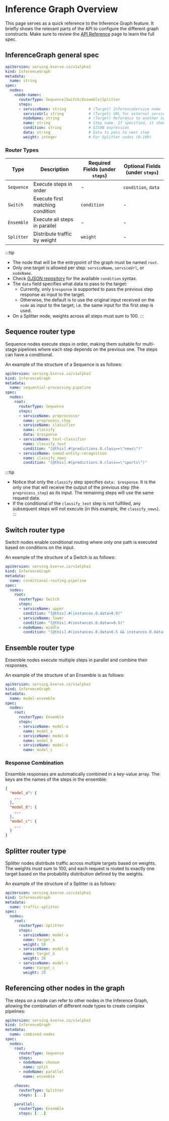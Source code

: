 # Inference Graph Overview

This page serves as a quick reference to the Inference Graph feature. It briefly shows the relevant parts of the API to configure the different graph constructs. Make sure to review the [API Reference](../../reference/crd-api.mdx##inferencegraph) page to learn the full spec.

## InferenceGraph general spec

```yaml
apiVersion: serving.kserve.io/v1alpha1
kind: InferenceGraph
metadata:
  name: string
spec:
  nodes:
    <node-name>:
      routerType: Sequence|Switch|Ensemble|Splitter
      steps:
      - serviceName: string          # (Target) InferenceService name
        serviceUrl: string           # (Target) URL for external services
        nodeName: string             # (Target) Reference to another node in this Inference Graph
        name: string                 # Step name. If specified, it should be unique within the node
        condition: string            # GJSON expression
        data: string                 # Data to pass to next step
        weight: integer              # For Splitter nodes (0-100)
```

### Router Types

| Type       | Description                      | Required Fields (under `steps`) | Optional Fields (under `steps`) |
|------------|----------------------------------|---------------------------------|---------------------------------|
| `Sequence` | Execute steps in order           | -                               | `condition`, `data`             |
| `Switch`   | Execute first matching condition | `condition`                     | -                               |
| `Ensemble` | Execute all steps in parallel    | -                               | -                               |
| `Splitter` | Distribute traffic by weight     | `weight`                        | -                               |

:::tip
- The node that will be the entrypoint of the graph must be named `root`.
- Only one target is allowed per step: `serviceName`, `serviceUrl`, or `nodeName`.
- Check [GJSON repository](https://github.com/tidwall/gjson) for the available `condition` syntax.
- The `data` field specifies what data to pass to the target:
    - Currently, only `$response` is supported to pass the previous step response as input to the target.
    - Otherwise, the default is to use the original input received on the `node` as input to the target; i.e. the same input for the first step is used.
- On a Splitter node, weights across all steps must sum to 100.
:::

## Sequence router type

Sequence nodes execute steps in order, making them suitable for multi-stage pipelines where each step depends on the previous one. The steps can have a conditional.

An example of the structure of a Sequence is as follows:

```yaml
apiVersion: serving.kserve.io/v1alpha1
kind: InferenceGraph
metadata:
  name: sequential-processing-pipeline
spec:
  nodes:
    root:
      routerType: Sequence
      steps:
      - serviceName: preprocessor
        name: preprocess_step
      - serviceName: classifier
        name: classify
        data: $response
      - serviceName: text-classifier
        name: classify_text
        condition: "[@this].#(predictions.0.class==\"news\")"
      - serviceName: named-entity-recognition
        name: classify_news
        condition: "[@this].#(predictions.0.class==\"sports\")"
```

:::tip
- Notice that only the `classify` step specifies `data: $response`. It is the only one that will receive the output of the previous step (the `preprocess_step`) as its input. The remaining steps will use the same request data.
- If the conditional of the `classify_text` step is not fulfilled, any subsequent steps will not execute (in this example, the `classify_news`).
:::

## Switch router type

Switch nodes enable conditional routing where only one path is executed based on conditions on the input.

An example of the structure of a Switch is as follows:

```yaml
apiVersion: serving.kserve.io/v1alpha1
kind: InferenceGraph
metadata:
  name: conditional-routing-pipeline
spec:
  nodes:
    root:
      routerType: Switch
      steps:
      - serviceName: upper
        condition: "[@this].#(instances.0.data>0.9)"
      - serviceName: lower
        condition: "[@this].#(instances.0.data<=0.5)"
      - nodeName: middle
        condition: "[@this].#(instances.0.data>0.5 && instances.0.data<=0.9)"
```

## Ensemble router type

Ensemble nodes execute multiple steps in parallel and combine their responses.

An example of the structure of an Ensemble is as follows:

```yaml
apiVersion: serving.kserve.io/v1alpha1
kind: InferenceGraph
metadata:
  name: model-ensemble
spec:
  nodes:
    root:
      routerType: Ensemble
      steps:
      - serviceName: model-a
        name: model_a
      - serviceName: model-b
        name: model_b
      - serviceName: model-c
        name: model_c
```

### Response Combination

Ensemble responses are automatically combined in a key-value array. The keys are the names of the steps in the ensemble:

```json
{
  "model_a": {
    ...
  },
  "model_b": {
    ...
  },
  "model_c": {
    ...
  }
}
```

## Splitter router type

Splitter nodes distribute traffic across multiple targets based on weights. The weights must sum to 100, and each request is routed to exactly one target based on the probability distribution defined by the weights.

An example of the structure of a Splitter is as follows:

```yaml
apiVersion: serving.kserve.io/v1alpha1
kind: InferenceGraph
metadata:
  name: traffic-splitter
spec:
  nodes:
    root:
      routerType: Splitter
      steps:
      - serviceName: model-a
        name: target_a
        weight: 50
      - serviceName: model-b
        name: target_b
        weight: 30
      - serviceName: model-c
        name: target_c
        weight: 20
```

## Referencing other nodes in the graph

The steps on a node can refer to other nodes in the Inference Graph, allowing the combination of different node types to create complex pipelines: 

```yaml
apiVersion: serving.kserve.io/v1alpha1
kind: InferenceGraph
metadata:
  name: combined-nodes
spec:
  nodes:
    root:
      routerType: Sequence
      steps:
      - nodeName: choose
        name: split
      - nodeName: parallel
        name: ensemble

    choose:
      routerType: Splitter
      steps: [...]

    parallel:
      routerType: Ensemble
      steps: [...]
```
